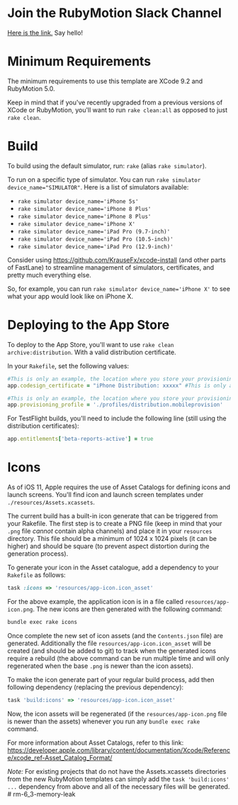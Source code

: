 # Join the RubyMotion Slack Channel #

[Here is the link.](http://motioneers.herokuapp.com/) Say hello!

# Minimum Requirements #

The minimum requirements to use this template are XCode 9.2 and
RubyMotion 5.0.

Keep in mind that if you've recently upgraded from a previous versions
of XCode or RubyMotion, you'll want to run `rake clean:all` as opposed
to just `rake clean`.

# Build #

To build using the default simulator, run: `rake` (alias `rake
simulator`).

To run on a specific type of simulator. You can run `rake simulator
device_name="SIMULATOR"`. Here is a list of simulators available:

- `rake simulator device_name='iPhone 5s'`
- `rake simulator device_name='iPhone 8 Plus'`
- `rake simulator device_name='iPhone 8 Plus'`
- `rake simulator device_name='iPhone X'`
- `rake simulator device_name='iPad Pro (9.7-inch)'`
- `rake simulator device_name='iPad Pro (10.5-inch)'`
- `rake simulator device_name='iPad Pro (12.9-inch)'`

Consider using https://github.com/KrauseFx/xcode-install (and other
parts of FastLane) to streamline management of simulators,
certificates, and pretty much everything else.

So, for example, you can run `rake simulator device_name='iPhone X'`
to see what your app would look like on iPhone X.

# Deploying to the App Store #

To deploy to the App Store, you'll want to use `rake clean
archive:distribution`. With a valid distribution certificate.

In your `Rakefile`, set the following values:

```ruby
#This is only an example, the location where you store your provisioning profiles is at your discretion.
app.codesign_certificate = "iPhone Distribution: xxxxx" #This is only an example, you certificate name may be different.

#This is only an example, the location where you store your provisioning profiles is at your discretion.
app.provisioning_profile = './profiles/distribution.mobileprovision'
```

For TestFlight builds, you'll need to include the following line
(still using the distribution certificates):

```ruby
app.entitlements['beta-reports-active'] = true
```

# Icons #

As of iOS 11, Apple requires the use of Asset Catalogs for defining
icons and launch screens. You'll find icon and launch screen templates
under `./resources/Assets.xcassets`. 

The current build has a built-in icon generate that can be triggered 
from your Rakefile. The first step is to create a PNG file (keep in 
mind that your `.png` file _cannot_ contain alpha channels) and place 
it in your `resources` directory. This file should be a minimum of 1024 
x 1024 pixels (it can be higher) and should be square (to prevent 
aspect distortion during the generation process).

To generate your icon in the Asset catalogue, add a dependency to your `Rakefile` as follows:

```ruby
task :icons => 'resources/app-icon.icon_asset'
```

For the above example, the application icon is in a file called `resources/app-icon.png`. The new icons are then generated with the following command:

```sh
bundle exec rake icons
```
Once complete the new set of icon assets (and the `Contents.json` file)
are generated. Additionally the file `resources/app-icon.icon_asset` will be 
created (and should be added to git) to track when the generated icons require
a rebuild (the above command can be run multiple time and will only regenerated
when the base `.png` is newer than the icon assets).

To make the icon generate part of your regular build process, add then following
dependency (replacing the previous dependency):

```ruby
task 'build:icons' => 'resources/app-icon.icon_asset'
```

Now, the icon assets will be regenerated (if the `resources/app-icon.png` file is newer than the assets) whenever you run any `bundle exec rake` command.

For more information about Asset Catalogs, refer to this link: https://developer.apple.com/library/content/documentation/Xcode/Reference/xcode_ref-Asset_Catalog_Format/

*Note:* For existing projects that do not have the Assets.xcassets directories from the new 
RubyMotion templates can simply add the `task 'build:icons' ...` dependency from above and 
all of the necessary files will be generated. # rm-6_3-memory-leak
